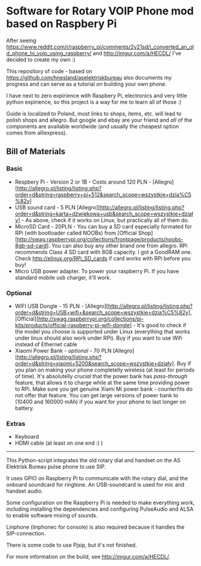 # Software for Rotary VOIP Phone mod based on Raspbery Pi

After seeing https://www.reddit.com/r/raspberry_pi/comments/2y21sd/i_converted_an_old_phone_to_voip_using_raspberry/ and  http://imgur.com/a/HECDL/ I've decided to create my own :)

This repository of code - based on https://github.com/hnesland/aselektriskbureau also documents my progress and can serve as a tutorial on building your own phone.

I have next to zero expirience with Raspbery Pi, electronics and very little python expirience, so this project is a way for me to learn all of those :)

Guide is localized to Poland, most links to shops, items, etc. will lead to polish shops and allegro. But google and ebay are your friend and _all_ of the components are available worldwide (and usually the cheapest option comes from alliexpress).

## Bill of Materials

### Basic

* Respbery Pi - Version 2 or 1B - Costs around 120 PLN - [Allegro][http://allegro.pl/listing/listing.php?order=d&string=raspberry+pi+512&search_scope=wszystkie+dzia%C5%82y]
* USB sound card - 5 PLN [Allegro][http://allegro.pl/listing/listing.php?order=d&string=karta+dźwiękowa+usb&search_scope=wszystkie+działy] - As above, check if it works on Linux, but practically all of them do.
* MicroSD Card - 20PLN - You can buy a SD card especially formated for RPi (with bootloader called NOOBs) from  [Official Shop][http://swag.raspberrypi.org/collections/frontpage/products/noobs-8gb-sd-card]. You can also buy any other brand one from allegro. RPi recommends Class 4 SD card with 8GB capacity. I got a GoodRAM one. Check http://elinux.org/RPi_SD_cards if card works with RPi before you buy! 
* Micro USB power adapter. To power your raspberry Pi. If you have standard mobile usb charger, it'll work.

### Optional

* WIFI USB Dongle - 15 PLN - [Allegro][http://allegro.pl/listing/listing.php?order=d&string=USB+wifi+&search_scope=wszystkie+dzia%C5%82y], [Official][http://swag.raspberrypi.org/collections/pi-kits/products/official-raspberry-pi-wifi-dongle] - It's good to check if the model you choose is supported under Linux (everything that works under linux should also work under RPi). Buy if you want to use Wifi instead of Ethernet cable
* Xiaomi Power Bank - _optional_ - 70 PLN [Allegro][http://allegro.pl/listing/listing.php?order=d&string=xiaomi+5200&search_scope=wszystkie+działy]. Buy if you plan on making your phone completelly wireless (at least for periods of time). It's absolutelly _crucial_ that the power bank has _pass-through_ feature, that allows it to charge while at the same time providing power to RPi. Make sure you get genuine Xiami Mi power bank - counterfits do not offer that feature. You can get large versions of power bank to (10400 and 160000 mAh) if you want for your phone to last longer on battery.
 
### Extras

* Keyboard
* HDMI cable (at least on one end :) )

















---------------------------------------------------------------------
This Python-script integrates the old rotary dial and handset on the 
AS Elektrisk Bureau pulse phone to use SIP. 

It uses GPIO on Raspberry Pi to communicate with the rotary dial, and
the onboard soundcard for ringtone. An USB-soundcard is used for mic
and handset audio. 

Some configuration on the Raspberry Pi is needed to make everything work, 
including installing the dependencies and configuring PulseAudio and ALSA
to enable software mixing of sounds. 

Linphone (linphonec for console) is also required because it handles the 
SIP-connection. 

There is some code to use Pjsip, but it's not finished. 

For more information on the build, see http://imgur.com/a/HECDL/.

